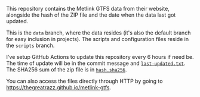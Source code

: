 This repository contains the Metlink GTFS data from their website, alongside the hash of the ZIP file and the date when the data last got updated.

This is the `data` branch, where the data resides (it's also the default branch for easy inclusion in projects). The scripts and configuration files reside in the `scripts` branch.

I've setup GitHub Actions to update this repository every 6 hours if need be. The time of update will be in the commit message and [`last-updated.txt`](last-updated.txt). The SHA256 sum of the zip file is in [`hash.sha256`](hash.sha256).

You can also access the files directly through HTTP by going to https://thegreatrazz.github.io/metlink-gtfs.

